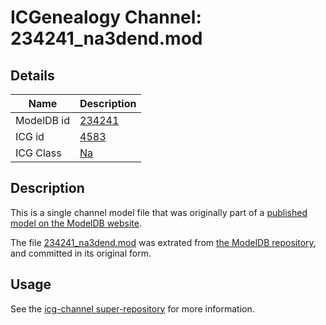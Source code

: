 # ICGenealogy Channel: 234241\_na3dend.mod

## Details

Name | Description
---- | -----------
ModelDB id | [234241](http://senselab.med.yale.edu/ModelDB/ShowModel.cshtml?model=234241)
ICG id | [4583](http://icg.neurotheory.ox.ac.uk/channels/2/4583)
ICG Class | [Na](http://icg.neurotheory.ox.ac.uk/channels/2)

## Description

This is a single channel model file that was originally part of a [published model on the ModelDB website](http://senselab.med.yale.edu/mModelDB/ShowModel.cshtml?model=234241).

The file [234241\_na3dend.mod](234241_na3dend.mod) was extrated from [the ModelDB repository](http://senselab.med.yale.edu/ModelDB/ShowModel.cshtml?model=234241), and committed in its original form.

## Usage

See the [icg-channel super-repository](https://github.com/icgenealogy/icg-channels) for more information.